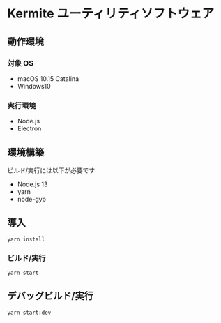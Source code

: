 # Kermite ユーティリティソフトウェア

## 動作環境

### 対象 OS

- macOS 10.15 Catalina
- Windows10

### 実行環境

- Node.js
- Electron

## 環境構築

ビルド/実行には以下が必要です

- Node.js 13
- yarn
- node-gyp

## 導入

```
yarn install
```

### ビルド/実行

```
yarn start
```

## デバッグビルド/実行

```
yarn start:dev
```
